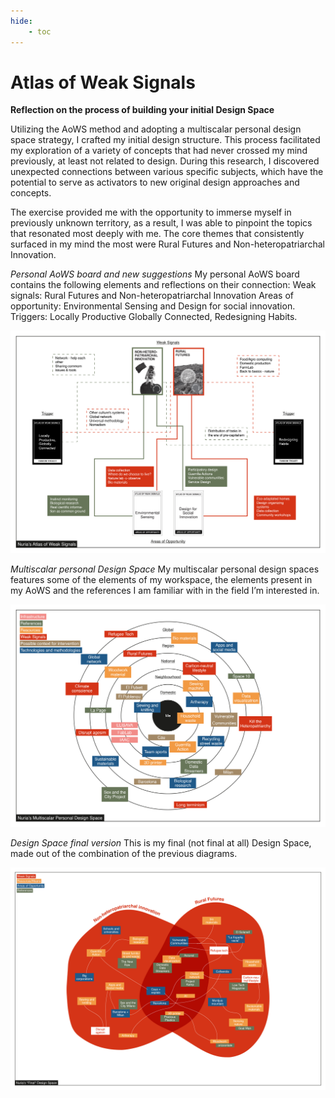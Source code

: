 ```yaml
---
hide:
    - toc
---
```


# Atlas of Weak Signals

**Reflection on the process of building your initial Design Space**

Utilizing the AoWS method and adopting a multiscalar personal design space strategy, I crafted my initial design structure. This process facilitated my exploration of a variety of concepts that had never crossed my mind previously, at least not related to design. During this research, I discovered unexpected connections between various specific subjects, which have the potential to serve as activators to new original design approaches and concepts.

The exercise provided me with the opportunity to immerse myself in previously unknown territory, as a result, I was able to pinpoint the topics that resonated most deeply with me. The core themes that consistently surfaced in my mind the most were Rural Futures and Non-heteropatriarchal Innovation.


_Personal AoWS board and new suggestions_ 
My personal AoWS board contains the following elements and reflections on their connection:
Weak signals: Rural Futures and Non-heteropatriarchal Innovation
Areas of opportunity: Environmental Sensing and Design for social innovation.
Triggers: Locally Productive Globally Connected, Redesigning Habits.

![](../images/Design%20Studio/AoWS-%20personal.jpg)

_Multiscalar personal Design Space_ 
My multiscalar personal design spaces features some of the elements of my workspace, the elements present in my AoWS and the references I am familiar with in the field I’m interested in.

![](../images/Design%20Studio/AoWS%20-%20multiscalar.jpg)

_Design Space final version_ 
This is my final (not final at all) Design Space, made out of the combination of the previous diagrams.

![](../images/Design%20Studio/AoWS%20-%20Design%20Space.jpg)


